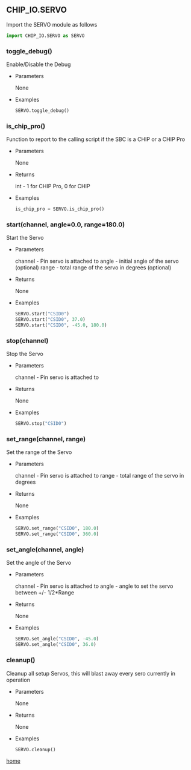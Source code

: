 ## CHIP_IO.SERVO
Import the SERVO module as follows

  ```python
  import CHIP_IO.SERVO as SERVO
  ```

### toggle_debug()
Enable/Disable the Debug

* Parameters
  
  None

* Examples

  ```python
  SERVO.toggle_debug()
  ```

### is_chip_pro()
Function to report to the calling script if the SBC is a CHIP or a CHIP Pro

* Parameters
  
  None

* Returns

  int - 1 for CHIP Pro, 0 for CHIP

* Examples

  ```python
  is_chip_pro = SERVO.is_chip_pro()
  ```

### start(channel, angle=0.0, range=180.0)
Start the Servo

* Parameters
  
  channel - Pin servo is attached to
  angle - initial angle of the servo (optional)
  range - total range of the servo in degrees (optional)

* Returns

  None

* Examples

  ```python
  SERVO.start("CSID0")
  SERVO.start("CSID0", 37.0)
  SERVO.start("CSID0", -45.0, 180.0)
  ```

### stop(channel)
Stop the Servo

* Parameters
  
  channel - Pin servo is attached to

* Returns

  None

* Examples

  ```python
  SERVO.stop("CSID0")
  ```

### set_range(channel, range)
Set the range of the Servo

* Parameters
  
  channel - Pin servo is attached to
  range - total range of the servo in degrees

* Returns

  None

* Examples

  ```python
  SERVO.set_range("CSID0", 180.0)
  SERVO.set_range("CSID0", 360.0)
  ```

### set_angle(channel, angle)
Set the angle of the Servo

* Parameters
  
  channel - Pin servo is attached to
  angle - angle to set the servo between +/- 1/2*Range

* Returns

  None

* Examples

  ```python
  SERVO.set_angle("CSID0", -45.0)
  SERVO.set_angle("CSID0", 36.0)
  ```

### cleanup()
Cleanup all setup Servos, this will blast away every sero currently in operation

* Parameters
  
  None

* Returns

  None

* Examples

  ```python
  SERVO.cleanup()
  ```

[home](./index.md)
